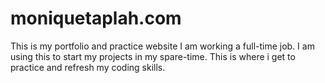 # moniquetaplah.com
This is my portfolio and practice website
I am working a full-time job. I am using this to start my projects in my spare-time. 
This is where i get to practice and refresh my coding skills. 
